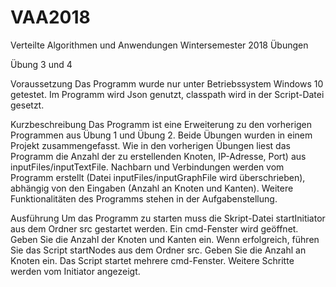 # VAA2018
Verteilte Algorithmen und Anwendungen Wintersemester 2018 Übungen

Übung 3 und 4

Voraussetzung
Das Programm wurde nur unter Betriebssystem Windows 10 getestet.
Im Programm wird Json genutzt, classpath wird in der Script-Datei gesetzt.

Kurzbeschreibung
Das Programm ist eine Erweiterung zu den vorherigen Programmen aus Übung 1 und Übung 2.
Beide Übungen wurden in einem Projekt zusammengefasst.
Wie in den vorherigen Übungen liest das Programm die Anzahl der zu erstellenden Knoten, IP-Adresse, Port) aus inputFiles/inputTextFile.
Nachbarn und Verbindungen werden vom Programm erstellt (Datei inputFiles/inputGraphFile wird überschrieben), abhängig von den Eingaben (Anzahl an Knoten und Kanten).
Weitere Funktionalitäten des Programms stehen in der Aufgabenstellung.

Ausführung
Um das Programm zu starten muss die Skript-Datei startInitiator aus dem Ordner src gestartet werden.
Ein cmd-Fenster wird geöffnet. Geben Sie die Anzahl der Knoten und Kanten ein.
Wenn erfolgreich, führen Sie das Script startNodes aus dem Ordner src.
Geben Sie die Anzahl an Knoten ein. Das Script startet mehrere cmd-Fenster.
Weitere Schritte werden vom Initiator angezeigt.
